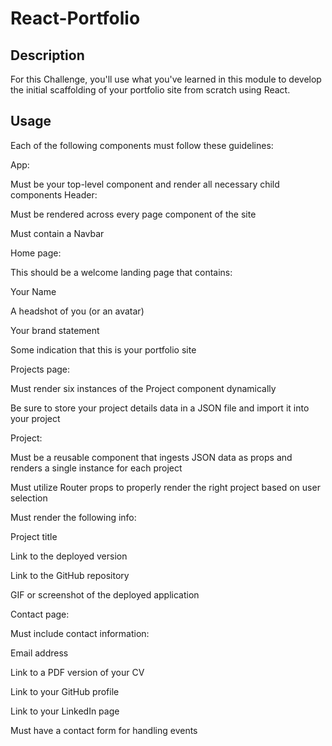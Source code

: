 # React-Portfolio

## Description
For this Challenge, you'll use what you've learned in this module to develop the initial scaffolding of your portfolio site from scratch using React.

## Usage
Each of the following components must follow these guidelines:

App:

Must be your top-level component and render all necessary child components
Header:

Must be rendered across every page component of the site

Must contain a Navbar

Home page:

This should be a welcome landing page that contains:

Your Name

A headshot of you (or an avatar)

Your brand statement

Some indication that this is your portfolio site

Projects page:

Must render six instances of the Project component dynamically

Be sure to store your project details data in a JSON file and import it into your project

Project:

Must be a reusable component that ingests JSON data as props and renders a single instance for each project

Must utilize Router props to properly render the right project based on user selection

Must render the following info:

Project title

Link to the deployed version

Link to the GitHub repository

GIF or screenshot of the deployed application

Contact page:

Must include contact information:

Email address

Link to a PDF version of your CV

Link to your GitHub profile

Link to your LinkedIn page

Must have a contact form for handling events
